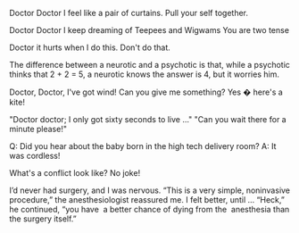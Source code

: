 Doctor Doctor I feel like a pair of curtains.
Pull your self together.


Doctor Doctor I keep dreaming of Teepees and Wigwams
You are two tense

Doctor it hurts when I do this.
Don't do that.

The difference between a neurotic and a psychotic is that, while a psychotic thinks that 2 + 2 = 5, a neurotic knows the answer is 4, but it worries him.


Doctor, Doctor, I've got wind! Can you give me something?
Yes � here's a kite!

"Doctor doctor; I only got sixty seconds to live ..."
"Can you wait there for a minute please!"

Q: Did you hear about the baby born in the high tech delivery room? 
A: It was cordless! 

What's a conflict look like?  No joke!

I’d never had surgery, and I was nervous. “This is a very simple, noninvasive procedure,” the anesthesiologist reassured me. I felt better, until … “Heck,” he continued, “you have  a better chance of dying from the  anesthesia than the surgery itself.”
